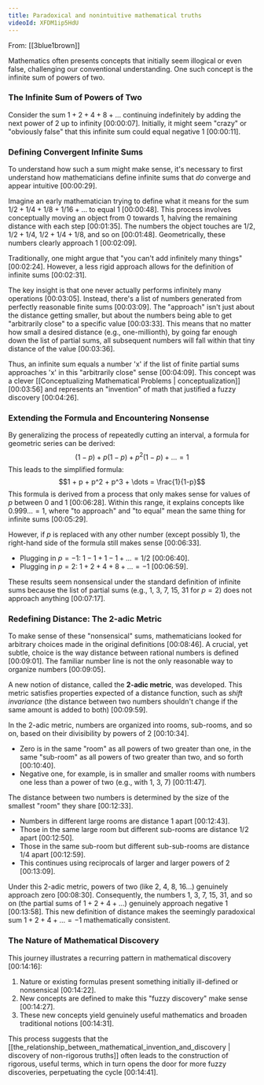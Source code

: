 ```yaml
---
title: Paradoxical and nonintuitive mathematical truths
videoId: XFDM1ip5HdU
---
```


From: [[3blue1brown]] <br/> 

Mathematics often presents concepts that initially seem illogical or even false, challenging our conventional understanding. One such concept is the infinite sum of powers of two.

### The Infinite Sum of Powers of Two

Consider the sum $1 + 2 + 4 + 8 + \dots$ continuing indefinitely by adding the next power of 2 up to infinity <a class="yt-timestamp" data-t="00:00:07">[00:00:07]</a>. Initially, it might seem "crazy" or "obviously false" that this infinite sum could equal negative 1 <a class="yt-timestamp" data-t="00:00:11">[00:00:11]</a>.

### Defining Convergent Infinite Sums

To understand how such a sum might make sense, it's necessary to first understand how mathematicians define infinite sums that *do* converge and appear intuitive <a class="yt-timestamp" data-t="00:00:29">[00:00:29]</a>.

Imagine an early mathematician trying to define what it means for the sum $1/2 + 1/4 + 1/8 + 1/16 + \dots$ to equal 1 <a class="yt-timestamp" data-t="00:00:48">[00:00:48]</a>. This process involves conceptually moving an object from 0 towards 1, halving the remaining distance with each step <a class="yt-timestamp" data-t="00:01:35">[00:01:35]</a>. The numbers the object touches are $1/2$, $1/2 + 1/4$, $1/2 + 1/4 + 1/8$, and so on <a class="yt-timestamp" data-t="00:01:48">[00:01:48]</a>. Geometrically, these numbers clearly approach 1 <a class="yt-timestamp" data-t="00:02:09">[00:02:09]</a>.

Traditionally, one might argue that "you can't add infinitely many things" <a class="yt-timestamp" data-t="00:02:24">[00:02:24]</a>. However, a less rigid approach allows for the definition of infinite sums <a class="yt-timestamp" data-t="00:02:31">[00:02:31]</a>.

The key insight is that one never actually performs infinitely many operations <a class="yt-timestamp" data-t="00:03:05">[00:03:05]</a>. Instead, there's a list of numbers generated from perfectly reasonable finite sums <a class="yt-timestamp" data-t="00:03:09">[00:03:09]</a>. The "approach" isn't just about the distance getting smaller, but about the numbers being able to get "arbitrarily close" to a specific value <a class="yt-timestamp" data-t="00:03:33">[00:03:33]</a>. This means that no matter how small a desired distance (e.g., one-millionth), by going far enough down the list of partial sums, all subsequent numbers will fall within that tiny distance of the value <a class="yt-timestamp" data-t="00:03:36">[00:03:36]</a>.

Thus, an infinite sum equals a number 'x' if the list of finite partial sums approaches 'x' in this "arbitrarily close" sense <a class="yt-timestamp" data-t="00:04:09">[00:04:09]</a>. This concept was a clever [[Conceptualizing Mathematical Problems | conceptualization]] <a class="yt-timestamp" data-t="00:03:56">[00:03:56]</a> and represents an "invention" of math that justified a fuzzy discovery <a class="yt-timestamp" data-t="00:04:26">[00:04:26]</a>.

### Extending the Formula and Encountering Nonsense

By generalizing the process of repeatedly cutting an interval, a formula for geometric series can be derived:
$$(1-p) + p(1-p) + p^2(1-p) + \dots = 1$$
This leads to the simplified formula:
$$1 + p + p^2 + p^3 + \dots = \frac{1}{1-p}$$
This formula is derived from a process that only makes sense for values of *p* between 0 and 1 <a class="yt-timestamp" data-t="00:06:28">[00:06:28]</a>. Within this range, it explains concepts like $0.999\dots = 1$, where "to approach" and "to equal" mean the same thing for infinite sums <a class="yt-timestamp" data-t="00:05:29">[00:05:29]</a>.

However, if *p* is replaced with any other number (except possibly 1), the right-hand side of the formula still makes sense <a class="yt-timestamp" data-t="00:06:33">[00:06:33]</a>.
*   Plugging in $p=-1$: $1 - 1 + 1 - 1 + \dots = 1/2$ <a class="yt-timestamp" data-t="00:06:40">[00:06:40]</a>.
*   Plugging in $p=2$: $1 + 2 + 4 + 8 + \dots = -1$ <a class="yt-timestamp" data-t="00:06:59">[00:06:59]</a>.

These results seem nonsensical under the standard definition of infinite sums because the list of partial sums (e.g., 1, 3, 7, 15, 31 for $p=2$) does not approach anything <a class="yt-timestamp" data-t="00:07:17">[00:07:17]</a>.

### Redefining Distance: The 2-adic Metric

To make sense of these "nonsensical" sums, mathematicians looked for arbitrary choices made in the original definitions <a class="yt-timestamp" data-t="00:08:46">[00:08:46]</a>. A crucial, yet subtle, choice is the way distance between rational numbers is defined <a class="yt-timestamp" data-t="00:09:01">[00:09:01]</a>. The familiar number line is not the only reasonable way to organize numbers <a class="yt-timestamp" data-t="00:09:05">[00:09:05]</a>.

A new notion of distance, called the **2-adic metric**, was developed. This metric satisfies properties expected of a distance function, such as *shift invariance* (the distance between two numbers shouldn't change if the same amount is added to both) <a class="yt-timestamp" data-t="00:09:59">[00:09:59]</a>.

In the 2-adic metric, numbers are organized into rooms, sub-rooms, and so on, based on their divisibility by powers of 2 <a class="yt-timestamp" data-t="00:10:34">[00:10:34]</a>.
*   Zero is in the same "room" as all powers of two greater than one, in the same "sub-room" as all powers of two greater than two, and so forth <a class="yt-timestamp" data-t="00:10:40">[00:10:40]</a>.
*   Negative one, for example, is in smaller and smaller rooms with numbers one less than a power of two (e.g., with 1, 3, 7) <a class="yt-timestamp" data-t="00:11:47">[00:11:47]</a>.

The distance between two numbers is determined by the size of the smallest "room" they share <a class="yt-timestamp" data-t="00:12:33">[00:12:33]</a>.
*   Numbers in different large rooms are distance 1 apart <a class="yt-timestamp" data-t="00:12:43">[00:12:43]</a>.
*   Those in the same large room but different sub-rooms are distance $1/2$ apart <a class="yt-timestamp" data-t="00:12:50">[00:12:50]</a>.
*   Those in the same sub-room but different sub-sub-rooms are distance $1/4$ apart <a class="yt-timestamp" data-t="00:12:59">[00:12:59]</a>.
*   This continues using reciprocals of larger and larger powers of 2 <a class="yt-timestamp" data-t="00:13:09">[00:13:09]</a>.

Under this 2-adic metric, powers of two (like 2, 4, 8, 16...) genuinely approach zero <a class="yt-timestamp" data-t="00:08:30">[00:08:30]</a>. Consequently, the numbers 1, 3, 7, 15, 31, and so on (the partial sums of $1 + 2 + 4 + \dots$) genuinely approach negative 1 <a class="yt-timestamp" data-t="00:13:58">[00:13:58]</a>. This new definition of distance makes the seemingly paradoxical sum $1 + 2 + 4 + \dots = -1$ mathematically consistent.

### The Nature of Mathematical Discovery

This journey illustrates a recurring pattern in mathematical discovery <a class="yt-timestamp" data-t="00:14:16">[00:14:16]</a>:
1.  Nature or existing formulas present something initially ill-defined or nonsensical <a class="yt-timestamp" data-t="00:14:22">[00:14:22]</a>.
2.  New concepts are defined to make this "fuzzy discovery" make sense <a class="yt-timestamp" data-t="00:14:27">[00:14:27]</a>.
3.  These new concepts yield genuinely useful mathematics and broaden traditional notions <a class="yt-timestamp" data-t="00:14:31">[00:14:31]</a>.

This process suggests that the [[the_relationship_between_mathematical_invention_and_discovery | discovery of non-rigorous truths]] often leads to the construction of rigorous, useful terms, which in turn opens the door for more fuzzy discoveries, perpetuating the cycle <a class="yt-timestamp" data-t="00:14:41">[00:14:41]</a>.